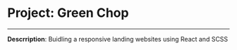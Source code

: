 # Project: Green Chop

---

**Descrription**: Buidling a responsive landing websites using React and SCSS
